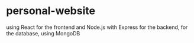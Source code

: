 # personal-website
using React for the frontend and Node.js with Express for the backend, for the database, using MongoDB
